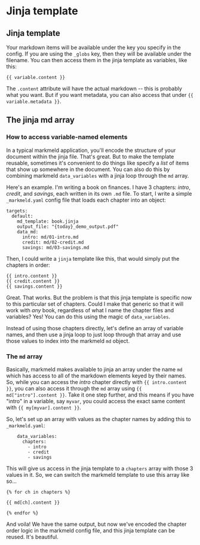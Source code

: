 # Jinja template

## Jinja template

Your markdown items will be available under the key you specify in the config. If you are using the `_globs` key, then they will be available under the filename. You can then access them in the jinja template as variables, like this:

```
{{ variable.content }}
```

The `.content` attribute will have the actual markdown -- this is probably what you want. But if you want metadata, you can also access that under `{{ variable.metadata }}`.


## The jinja md array

### How to access variable-named elements

In a typical markmeld application, you'll encode the structure of your document within the jinja file. That's great. But to make the template reusable, sometimes it's convenient to do things like specify a *list* of items that show up somewhere in the document. You can also do this by combining markmeld `data_variables` with a jinja loop through the `md` array.

Here's an example. I'm writing a book on finances. I have 3 chapters: *intro*, *credit*, and *savings*, each written in its own `.md` file. To start, I write a simple `_markmeld.yaml` config file that loads each chapter into an object:

```
targets:
  default:
    md_template: book.jinja
    output_file: "{today}_demo_output.pdf"
    data_md:
      intro: md/01-intro.md
      credit: md/02-credit.md
      savings: md/03-savings.md

```

Then, I could write a `jinja` template like this, that would simply put the chapters in order:

```
{{ intro.content }}
{{ credit.content }}
{{ savings.content }}
```

Great. That works. But the problem is that this jinja template is specific now to this particular set of chapters. Could I make that generic so that it will work with *any* book, regardless of what I name the chapter files and variables? Yes! You can do this using the magic of `data_variables`.

Instead of using those chapters directly, let's define an array of variable names, and then use a jinja loop to just loop through that array and use those values to index into the markmeld `md` object.

### The `md` array

Basically, markmeld makes available to jinja an array under the name `md` which has access to all of the markdown elements keyed by their names. So, while you can access the *intro* chapter directly with `{{ intro.content }}`, you can also access it through the `md` array using `{{ md["intro"].content }}`. Take it one step further, and this means if you have "intro" in a variable, say `myvar`, you could access the exact same content with `{{ my[myvar].content }}`.

So, let's set up an array with values as the chapter names by adding this to `_markmeld.yaml`:

```
    data_variables:
      chapters:
        - intro
        - credit
        - savings
```

This will give us access in the jinja template to a `chapters` array with those 3 values in it. So, we can switch the markmeld template to use this array like so...

```
{% for ch in chapters %}

{{ md[ch].content }}

{% endfor %}
```

And voila! We have the same output, but now we've encoded the chapter order logic in the markmeld config file, and this jinja template can be reused. It's beautiful.
